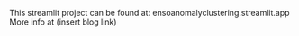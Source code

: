 This streamlit project can be found at: ensoanomalyclustering.streamlit.app
More info at (insert blog link)
